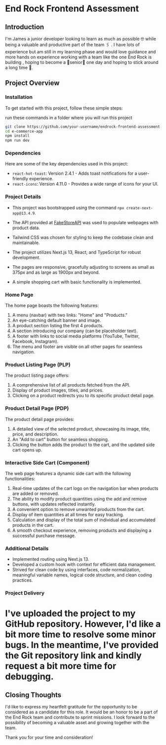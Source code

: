 # End Rock Frontend Assessment

## Introduction

I'm James a junior developer looking to learn as much as possible 🤓 while being a valuable and productive part of the team 🖇️ . I have lots of experience but am still in my learning phase and would love guidance and more hands on experience working with a team like the one End Rock is building , hoping to become a 🦾senior🦿 one day and hoping to stick around a long time 🤞.

## Project Overview

### Installation

To get started with this project, follow these simple steps:

 run these commands in a folder where you will run this project
   ```bash
   git clone https://github.com/your-username/endrock-frontend-assessment.git
   cd e-commerce-app
   npm install
   npm run dev
```

### Dependencies

Here are some of the key dependencies used in this project:

- `react-hot-toast`: Version 2.4.1 - Adds toast notifications for a user-friendly experience.
- `react-icons`: Version 4.11.0 - Provides a wide range of icons for your UI.

### Project Details

- This project was bootstrapped using the command `npx create-next-app@13.4.9`.

- The API provided at [FakeStoreAPI](https://fakestoreapi.com/) was used to populate webpages with product data.

- Tailwind CSS was chosen for styling to keep the codebase clean and maintainable.

- The project utilizes Next.js 13, React, and TypeScript for robust development.

- The pages are responsive, gracefully adjusting to screens as small as 375px and as large as 1900px and beyond.

- A simple shopping cart with basic functionality is implemented.

### Home Page

The home page boasts the following features:

1. A menu (navbar) with two links: "Home" and "Products."
2. An eye-catching default banner and image.
3. A product section listing the first 4 products.
4. A section introducing our company (can be placeholder text).
5. A footer with links to social media platforms (YouTube, Twitter, Facebook, Instagram).
6. The menu and footer are visible on all other pages for seamless navigation.

### Product Listing Page (PLP)

The product listing page offers:

1. A comprehensive list of all products fetched from the API.
2. Display of product images, titles, and prices.
3. Clicking on a product redirects you to its specific product detail page.

### Product Detail Page (PDP)

The product detail page provides:

1. A detailed view of the selected product, showcasing its image, title, price, and description.
2. An "Add to cart" button for seamless shopping.
3. Clicking the button adds the product to the cart, and the updated side cart opens up.

### Interactive Side Cart (Component)

The web page features a dynamic side cart with the following functionalities:

1. Real-time updates of the cart logo on the navigation bar when products are added or removed.
2. The ability to modify product quantities using the add and remove buttons, with updates reflected instantly.
3. A convenient option to remove unwanted products from the cart.
4. Display of item quantities at all times for easy tracking.
5. Calculation and display of the total sum of individual and accumulated products in the cart.
6. A smooth checkout experience, removing products and displaying a successful purchase message.

### Additional Details

- Implemented routing using Next.js 13.
- Developed a custom hook with context for efficient data management.
- Strived for clean code by using interfaces, code normalization, meaningful variable names, logical code structure, and clean coding practices.

### Project Delivery

# I've uploaded the project to my GitHub repository. However, I'd like a bit more time to resolve some minor bugs. In the meantime, I've provided the Git repository link and kindly request a bit more time for debugging.

## Closing Thoughts

I'd like to express my heartfelt gratitude for the opportunity to be considered as a candidate for this role. It would be an honor to be a part of the End Rock team and contribute to sprint missions. I look forward to the possibility of becoming a valuable asset and growing together with the team.

Thank you for your time and consideration!

